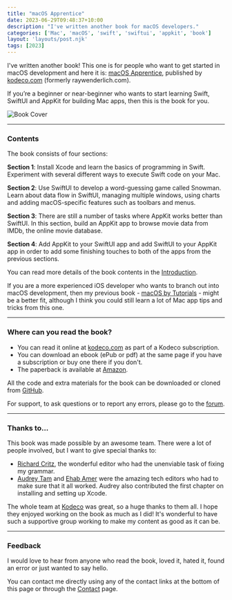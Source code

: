 ```yaml
---
title: "macOS Apprentice"
date: 2023-06-29T09:48:37+10:00
description: "I've written another book for macOS developers."
categories: ['Mac', 'macOS', 'swift', 'swiftui', 'appkit', 'book']
layout: 'layouts/post.njk'
tags: [2023]
---
```


I've written another book! This one is for people who want to get started in macOS development and here it is: [macOS Apprentice][1], published by [kodeco.com][5] (formerly raywenderlich.com).

If you’re a beginner or near-beginner who wants to start learning Swift, SwiftUI and AppKit for building Mac apps, then this is the book for you. 

<!--more-->

![Book Cover][i1]

---

### Contents

The book consists of four sections:

**Section 1**: Install Xcode and learn the basics of programming in Swift. Experiment with several different ways to execute Swift code on your Mac.

**Section 2**: Use SwiftUI to develop a word-guessing game called Snowman. Learn about data flow in SwiftUI, managing multiple windows, using charts and adding macOS-specific features such as toolbars and menus.

**Section 3**: There are still a number of tasks where AppKit works better than SwiftUI. In this section, build an AppKit app to browse movie data from IMDb, the online movie database.

**Section 4**: Add AppKit to your SwiftUI app and add SwiftUI to your AppKit app in order to add some finishing touches to both of the apps from the previous sections.

You can read more details of the book contents in the [Introduction][4].

If you are a more experienced iOS developer who wants to branch out into macOS development, then my previous book - [macOS by Tutorials][6] - might be a better fit, although I think you could still learn a lot of Mac app tips and tricks from this one.

---

### Where can you read the book?

- You can read it online at [kodeco.com][1] as part of a Kodeco subscription.
- You can download an ebook (ePub or pdf) at the same page if you have a subscription or buy one there if you don't.
- The paperback is available at [Amazon][3].

All the code and extra materials for the book can be downloaded or cloned from [GitHub][2].

For support, to ask questions or to report any errors, please go to the [forum][7].

---

### Thanks to...

This book was made possible by an awesome team. There were a lot of people involved, but I want to give special thanks to:

- [Richard Critz][10], the wonderful editor who had the unenviable task of fixing my grammar.
- [Audrey Tam][11] and [Ehab Amer][12] were the amazing tech editors who had to make sure that it all worked. Audrey also contributed the first chapter on installing and setting up Xcode.

The whole team at [Kodeco][5] was great, so a huge thanks to them all. I hope they enjoyed working on the book as much as I did! It's wonderful to have such a supportive group working to make my content as good as it can be.

---

### Feedback

I would love to hear from anyone who read the book, loved it, hated it, found an error or just wanted to say hello.

You can contact me directly using any of the contact links at the bottom of this page or through the [Contact][8] page.


[1]: https://www.kodeco.com/books/macos-apprentice/v1.0
[2]: https://github.com/kodecocodes/maca-materials/tree/editions/1.0
[3]: https://www.amazon.com/dp/1950325865?&linkCode=sl1&tag=kodeco-20&linkId=66080845dc88e8300c02194f4516961a&language=en_US&ref_=as_li_ss_tl
[4]: https://www.kodeco.com/books/macos-apprentice/v1.0/chapters/v-introduction
[5]: https://www.kodeco.com/
[6]: https://www.kodeco.com/books/macos-by-tutorials
[7]: https://forums.kodeco.com/c/books/macos-apprentice/107
[8]: /contact/
[10]: https://www.kodeco.com/u/rcritz
[11]: https://www.kodeco.com/u/audrey
[12]: https://www.kodeco.com/u/ehabamer

[i1]: /images/2023/book_cover_2.png